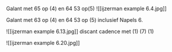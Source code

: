 Galant met 65 op (4) en 64 53 op(5)
![[ijzerman example 6.4.jpg]]

Galant met 63 op (4) en 64 53 op (5)
inclusief Napels 6.

![[ijzerman example 6.13.jpg]]
discant cadence met (1) (7) (1)

![[ijzerman example 6.20.jpg]]